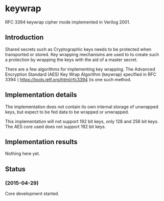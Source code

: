 # keywrap #

RFC 3394 keywrap cipher mode implemented in Verilog 2001.

## Introduction ##

Shared secrets such as Cryptographic keys needs to be protected when
transported or stored. Key wrapping mechanisms are used to to create
such a protection by wrapping the keys with the aid of a master secret.

There are a few algorithms for implementing key wrapping. The Advanced
Encryption Standard (AES) Key Wrap Algorithm (keywrap) specified in RFC
3394 ( https://tools.ietf.org/html/rfc3394 )is one such method.


## Implementation details ##

The implementation does not contain its own internal storage of
unwrapped keys, but expect to be fed data to be wrapped or unwrapped.

This implementation will not support 192 bit keys, only 128 and 256 bit
keys. The AES core used does not support 192 bit keys.


## Implementation results ##

Nothing here yet.


## Status ##

### (2015-04-29) ###

Core development started.
